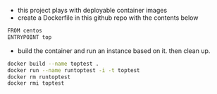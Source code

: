 -  this project plays with deployable container images
-  create a Dockerfile in this github repo with the contents below
```bash
FROM centos
ENTRYPOINT top
```
-  build the container and run an instance based on it. then clean up.
```bash
docker build --name toptest .
docker run --name runtoptest -i -t toptest
docker rm runtoptest
docker rmi toptest
```
